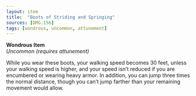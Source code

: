 ```yaml
---
layout: item
title:  "Boots of Striding and Springing"
sources: [DMG.156]
tags: [wondrous, uncommon, attunement]
---
```


**Wondrous Item**  
*Uncommon (requires attunement)*

While you wear these boots, your walking speed becomes 30 feet, unless your walking speed is higher, and your speed isn’t reduced if you are encumbered or wearing heavy armor. In addition, you can jump three times the normal distance, though you can’t jump farther than your remaining movement would allow.